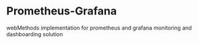 # Prometheus-Grafana
webMethods implementation for prometheus and grafana monitoring and dashboarding solution
